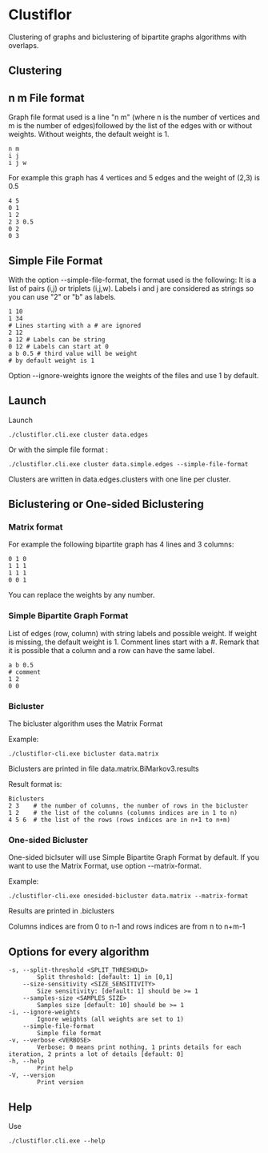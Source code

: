 # Clustiflor

Clustering of graphs and biclustering of bipartite graphs algorithms with overlaps.



## Clustering

## n m File format

Graph file format used is a line "n m" (where n is the number of vertices and m is the number of edges)followed by the list of the edges with or without weights.
Without weights, the default weight is 1.

    n m
    i j
    i j w

For example this graph has 4 vertices and 5 edges and the weight of (2,3) is 0.5

    4 5
    0 1
    1 2
    2 3 0.5
    0 2
    0 3

## Simple File Format

With the option --simple-file-format, the format used is the following:
It is a list of pairs (i,j) or triplets (i,j,w).
Labels i and j are considered as strings so you can use "2" or "b" as labels.


    1 10
    1 34
    # Lines starting with a # are ignored
    2 12
    a 12 # Labels can be string
    0 12 # Labels can start at 0
    a b 0.5 # third value will be weight
    # by default weight is 1

Option --ignore-weights ignore the weights of the files and use 1 by default.


## Launch

Launch

    ./clustiflor.cli.exe cluster data.edges

Or with the simple file format : 

    ./clustiflor.cli.exe cluster data.simple.edges --simple-file-format

Clusters are written in data.edges.clusters with one line per cluster.

## Biclustering or One-sided Biclustering

### Matrix format

For example the following bipartite graph has 4 lines and 3 columns:

    0 1 0
    1 1 1
    1 1 1
    0 0 1

You can replace the weights by any number.

### Simple Bipartite Graph Format

List of edges (row, column) with string labels and possible weight.
If weight is missing, the default weight is 1.
Comment lines start with a #.
Remark that it is possible that a column and a row can have the same label.

    a b 0.5
    # comment
    1 2
    0 0

### Bicluster 

The bicluster algorithm uses the Matrix Format

Example:

    ./clustiflor-cli.exe bicluster data.matrix

Biclusters are printed in file data.matrix.BiMarkov3.results

Result format is:

    Biclusters
    2 3    # the number of columns, the number of rows in the bicluster
    1 2    # the list of the columns (columns indices are in 1 to n)
    4 5 6  # the list of the rows (rows indices are in n+1 to n+m)


### One-sided Bicluster

One-sided biclsuter will use Simple Bipartite Graph Format by default.
If you want to use the Matrix Format, use option --matrix-format.

Example:

    ./clustiflor-cli.exe onesided-bicluster data.matrix --matrix-format

Results are printed in .biclusters

Columns indices are from 0 to n-1 and rows indices are from n to n+m-1


## Options for every algorithm

    -s, --split-threshold <SPLIT_THRESHOLD>
            Split threshold: [default: 1] in [0,1]
        --size-sensitivity <SIZE_SENSITIVITY>
            Size sensitivity: [default: 1] should be >= 1
        --samples-size <SAMPLES_SIZE>
            Samples size [default: 10] should be >= 1
    -i, --ignore-weights
            Ignore weights (all weights are set to 1)
        --simple-file-format
            Simple file format
    -v, --verbose <VERBOSE>
            Verbose: 0 means print nothing, 1 prints details for each iteration, 2 prints a lot of details [default: 0]       
    -h, --help
            Print help
    -V, --version
            Print version




## Help

Use

    ./clustiflor.cli.exe --help

